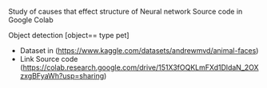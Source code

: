 Study of causes that effect structure of Neural network Source code in Google Colab

Object detection [object== type pet]
- Dataset in (https://www.kaggle.com/datasets/andrewmvd/animal-faces)
- Link Source code (https://colab.research.google.com/drive/151X3fOQKLmFXd1DldaN_2OXzxgBFyaWh?usp=sharing)

